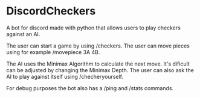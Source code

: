 # DiscordCheckers

A bot for discord made with python that allows users to play checkers against an AI.

The user can start a game by using /checkers.
The user can move pieces using for example /movepiece 3A 4B.

The AI uses the Minimax Algorithm to calculate the next move. It's dificult can be adjusted by changing the Minimax Depth.
The user can also ask the AI to play against itself using /checheryourself.


For debug purposes the bot also has a /ping and /stats commands.
